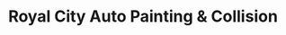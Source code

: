 ---
title: "Royal City Auto Painting & Collision"
url: /new-westminster/royal-city-auto-painting-and-collision/
shop: car repair
---